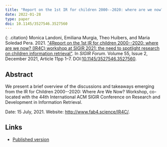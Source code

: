 ```yaml
---
title: "Report on the 1st IR for children 2000--2020: where are we now? (IR4C) workshop at SIGIR 2021: the need to spotlight research on children information retrieval"
date: 2022-01-28
type: paper
doi: 10.1145/3527546.3527560
---
```


{: .citation}
Monica Landoni, Emiliana Murgia, Theo Huibers, and Maria Soledad Pera. 2021. ["4Report on the 1st IR for children 2000--2020: where are we now? (IR4C) workshop at SIGIR 2021: the need to spotlight research on children information retrieval"](#). In <cite> SIGIR Forum</cite>. Volume 55, Issue 2, December 2021, Article 11pp 1–7. DOI:[10.1145/3527546.3527560](https://doi.org/10.1145/3527546.3527560).

## Abstract

We present a brief overview of the discussions and takeaways emerging from the IR for Children 2000--2020: Where Are We Now? Workshop, co-located with the 44th International ACM SIGIR Conference on Research and Development in Information Retrieval.

Date: 15 July, 2021.
Website: http://www.fab4.science/IR4C/.

## Links

* [Published version](https://doi.org/10.1145/3527546.3527560)
